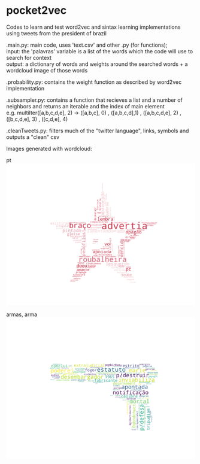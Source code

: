 # pocket2vec
Codes to learn and test word2vec and sintax learning implementations using tweets from the president of brazil

.main.py: main code, uses 'text.csv' and other .py (for functions);  
  input: the 'palavras' variable is a list of the words which the code will use to search for context  
  output: a dictionary of words and weights around the searched words + a wordcloud image of those words

.probability.py: contains the weight function as described by word2vec implementation

.subsampler.py: contains a function that recieves a list and a number of neighbors and returns an iterable and the index of main element  
  e.g. multiIter([a,b,c,d,e], 2) -> ([a,b,c], 0) , ([a,b,c,d],1) , ([a,b,c,d,e], 2) , ([b,c,d,e], 3) , ([c,d,e], 4)

.cleanTweets.py: filters much of the "twitter language", links, symbols and outputs a "clean" csv
  
  
  
Images generated with wordcloud:

pt
![pt](ptpocket.png)

armas, arma
![arma](armapocket.png)
